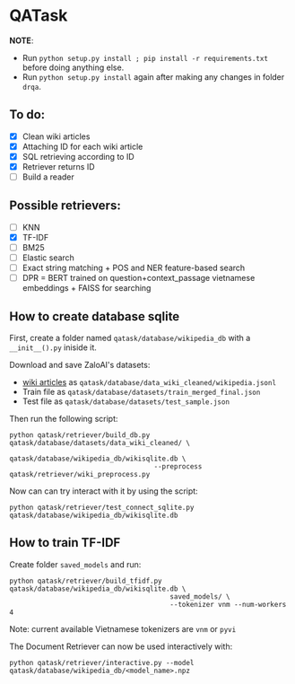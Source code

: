 # QATask

**NOTE**: 
- Run `python setup.py install ; pip install -r requirements.txt` before doing anything else.
- Run `python setup.py install` again after making any changes in folder `drqa`.

## To do:
- [x] Clean wiki articles
- [x] Attaching ID for each wiki article
- [x] SQL retrieving according to ID
- [x] Retriever returns ID
- [ ] Build a reader

## Possible retrievers:
- [ ] KNN
- [x] TF-IDF
- [ ] BM25
- [ ] Elastic search
- [ ] Exact string matching + POS and NER feature-based search
- [ ] DPR = BERT trained on question+context_passage vietnamese embeddings + FAISS for searching

## How to create database sqlite
First, create a folder named `qatask/database/wikipedia_db` with a `__init__().py` iniside it.

Download and save ZaloAI's datasets:
- [wiki articles](https://dl-challenge.zalo.ai/e2e-question-answering/wikipedia_20220620_cleaned.zip) 
as `qatask/database/data_wiki_cleaned/wikipedia.jsonl`
- Train file as `qatask/database/datasets/train_merged_final.json`
- Test file as `qatask/database/datasets/test_sample.json`

Then run the following script:

```
python qatask/retriever/build_db.py qatask/database/datasets/data_wiki_cleaned/ \ 
                                    qatask/database/wikipedia_db/wikisqlite.db \
                                    --preprocess qatask/retriever/wiki_preprocess.py
```

Now can can try interact with it by using the script:
```
python qatask/retriever/test_connect_sqlite.py qatask/database/wikipedia_db/wikisqlite.db
```

## How to train TF-IDF
Create folder `saved_models` and run:
```
python qatask/retriever/build_tfidf.py  qatask/database/wikipedia_db/wikisqlite.db \
                                        saved_models/ \
                                        --tokenizer vnm --num-workers 4
```
Note: current available Vietnamese tokenizers are `vnm` or `pyvi`

The Document Retriever can now be used interactively with:
```
python qatask/retriever/interactive.py --model qatask/database/wikipedia_db/<model_name>.npz
```

